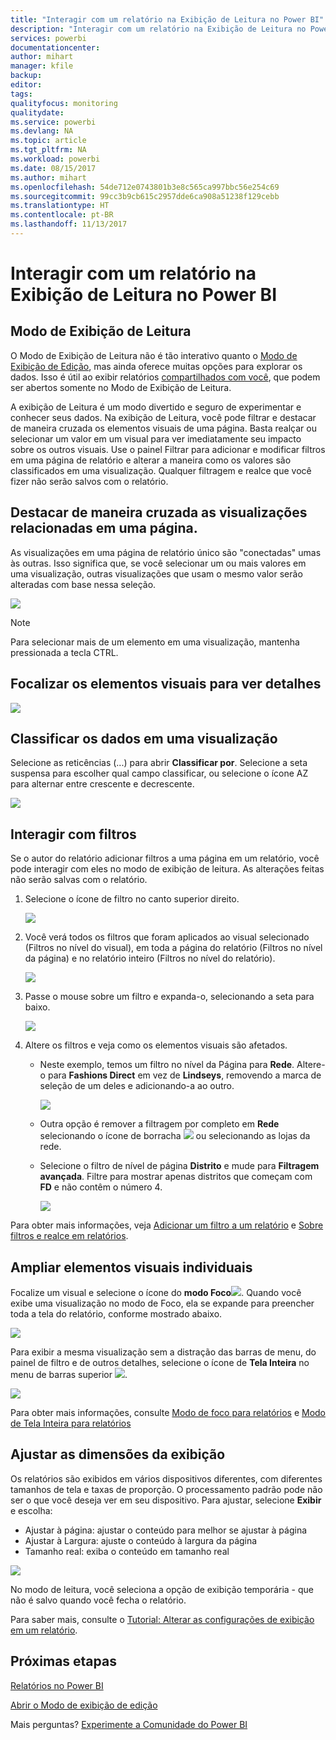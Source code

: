 ```yaml
---
title: "Interagir com um relatório na Exibição de Leitura no Power BI"
description: "Interagir com um relatório na Exibição de Leitura no Power BI"
services: powerbi
documentationcenter: 
author: mihart
manager: kfile
backup: 
editor: 
tags: 
qualityfocus: monitoring
qualitydate: 
ms.service: powerbi
ms.devlang: NA
ms.topic: article
ms.tgt_pltfrm: NA
ms.workload: powerbi
ms.date: 08/15/2017
ms.author: mihart
ms.openlocfilehash: 54de712e0743801b3e8c565ca997bbc56e254c69
ms.sourcegitcommit: 99cc3b9cb615c2957dde6ca908a51238f129cebb
ms.translationtype: HT
ms.contentlocale: pt-BR
ms.lasthandoff: 11/13/2017
---
```

# <a name="interact-with-a-report-in-reading-view-in-power-bi"></a>Interagir com um relatório na Exibição de Leitura no Power BI
## <a name="reading-view"></a>Modo de Exibição de Leitura
O Modo de Exibição de Leitura não é tão interativo quanto o [Modo de Exibição de Edição](service-interact-with-a-report-in-editing-view.md), mas ainda oferece muitas opções para explorar os dados. Isso é útil ao exibir relatórios [compartilhados com você](service-share-dashboards.md), que podem ser abertos somente no Modo de Exibição de Leitura.

A exibição de Leitura é um modo divertido e seguro de experimentar e conhecer seus dados. Na exibição de Leitura, você pode filtrar e destacar de maneira cruzada os elementos visuais de uma página.  Basta realçar ou selecionar um valor em um visual para ver imediatamente seu impacto sobre os outros visuais. Use o painel Filtrar para adicionar e modificar filtros em uma página de relatório e alterar a maneira como os valores são classificados em uma visualização. Qualquer filtragem e realce que você fizer não serão salvos com o relatório.

## <a name="cross-highlight-the-related-visualizations-on-a-page"></a>Destacar de maneira cruzada as visualizações relacionadas em uma página.
As visualizações em uma página de relatório único são "conectadas" umas às outras.  Isso significa que, se você selecionar um ou mais valores em uma visualização, outras visualizações que usam o mesmo valor serão alteradas com base nessa seleção.

![](media/service-interact-with-a-report-in-reading-view/pagefilter3b.gif)

> [!NOTE]
> Para selecionar mais de um elemento em uma visualização, mantenha pressionada a tecla CTRL.
> 
> 

## <a name="hover-over-visual-elements-to-see-the-details"></a>Focalizar os elementos visuais para ver detalhes
![](media/service-interact-with-a-report-in-reading-view/amarillachart.png)

## <a name="sort-the-data-in-a-visualization"></a>Classificar os dados em uma visualização
Selecione as reticências (...) para abrir **Classificar por**. Selecione a seta suspensa para escolher qual campo classificar, ou selecione o ícone AZ para alternar entre crescente e decrescente. 

![](media/service-interact-with-a-report-in-reading-view/pbi_changechartsort.gif) 

## <a name="interact-with-filters"></a>Interagir com filtros
Se o autor do relatório adicionar filtros a uma página em um relatório, você pode interagir com eles no modo de exibição de leitura. As alterações feitas não serão salvas com o relatório.

1. Selecione o ícone de filtro no canto superior direito.
   
   ![](media/service-interact-with-a-report-in-reading-view/filters.png)  
2. Você verá todos os filtros que foram aplicados ao visual selecionado (Filtros no nível do visual), em toda a página do relatório (Filtros no nível da página) e no relatório inteiro (Filtros no nível do relatório).
   
   ![](media/service-interact-with-a-report-in-reading-view/power-bi-reading-filters.png)
3. Passe o mouse sobre um filtro e expanda-o, selecionando a seta para baixo.
   
   ![](media/service-interact-with-a-report-in-reading-view/power-bi-expan-filter.png)
4. Altere os filtros e veja como os elementos visuais são afetados.  
   
   * Neste exemplo, temos um filtro no nível da Página para **Rede**. Altere-o para **Fashions Direct** em vez de **Lindseys**, removendo a marca de seleção de um deles e adicionando-a ao outro.
     
     ![](media/service-interact-with-a-report-in-reading-view/power-bi-filter-chain.png)
   * Outra opção é remover a filtragem por completo em **Rede** selecionando o ícone de borracha ![](media/service-interact-with-a-report-in-reading-view/power-bi-eraser-icon.png) ou selecionando as lojas da rede.
   * Selecione o filtro de nível de página **Distrito** e mude para **Filtragem avançada**. Filtre para mostrar apenas distritos que começam com **FD** e não contêm o número 4.
     
     ![](media/service-interact-with-a-report-in-reading-view/power-bi-advanced-filter.png)

Para obter mais informações, veja [Adicionar um filtro a um relatório](power-bi-report-add-filter.md) e [Sobre filtros e realce em relatórios](power-bi-reports-filters-and-highlighting.md).

## <a name="zoom-in-on-individual-visuals"></a>Ampliar elementos visuais individuais
Focalize um visual e selecione o ícone do **modo Foco**![](media/service-interact-with-a-report-in-reading-view/pbi_popouticon.jpg). Quando você exibe uma visualização no modo de Foco, ela se expande para preencher toda a tela do relatório, conforme mostrado abaixo.

![](media/service-interact-with-a-report-in-reading-view/powerbi-focus-mode.png)

Para exibir a mesma visualização sem a distração das barras de menu, do painel de filtro e de outros detalhes, selecione o ícone de **Tela Inteira** no menu de barras superior ![](media/service-interact-with-a-report-in-reading-view/power-bi-focus-icon.png).

![](media/service-interact-with-a-report-in-reading-view/power-bi-full-screen.png)

Para obter mais informações, consulte [Modo de foco para relatórios](service-focus-mode.md) e [Modo de Tela Inteira para relatórios](service-fullscreen-mode.md)

## <a name="adjust-the-display-dimensions"></a>Ajustar as dimensões da exibição
Os relatórios são exibidos em vários dispositivos diferentes, com diferentes tamanhos de tela e taxas de proporção.  O processamento padrão pode não ser o que você deseja ver em seu dispositivo.  Para ajustar, selecione **Exibir** e escolha:

* Ajustar à página: ajustar o conteúdo para melhor se ajustar à página
* Ajustar à Largura: ajuste o conteúdo à largura da página
* Tamanho real: exiba o conteúdo em tamanho real  

![](media/service-interact-with-a-report-in-reading-view/power-bi-view.png)

  No modo de leitura, você seleciona a opção de exibição temporária - que não é salvo quando você fecha o relatório.

  Para saber mais, consulte o [Tutorial: Alterar as configurações de exibição em um relatório](power-bi-change-report-display-settings.md).

## <a name="next-steps"></a>Próximas etapas
[Relatórios no Power BI](service-reports.md)

[Abrir o Modo de exibição de edição](service-reading-view-and-editing-view.md)

Mais perguntas? [Experimente a Comunidade do Power BI](http://community.powerbi.com/)

